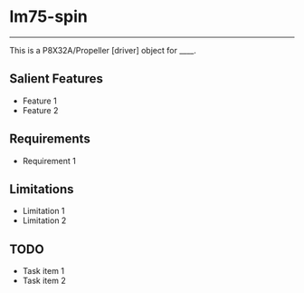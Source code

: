 # lm75-spin 
---------------

This is a P8X32A/Propeller [driver] object for ____.

## Salient Features

* Feature 1
* Feature 2

## Requirements

* Requirement 1

## Limitations

* Limitation 1
* Limitation 2

## TODO

* Task item 1
* Task item 2
